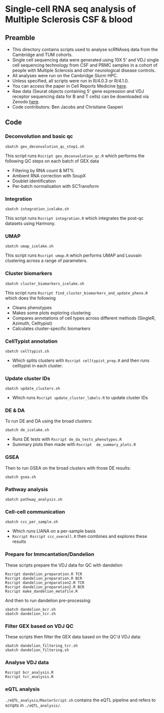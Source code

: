 # Single-cell RNA seq analysis of Multiple Sclerosis CSF & blood

## Preamble
- This directory contains scripts used to analyse scRNAseq data from the Cambridge and TUM cohorts.
- Single cell sequencing data were generated using 10X 5' and VDJ single cell sequencing technology from CSF and PBMC samples in a cohort of people with Multiple Sclerosis and other neurological disease controls.
- All analyses were run on the Cambridge Slurm HPC.
- Unless specified, all scripts were run in R/4.0.3 or R/4.1.0.
- You can access the paper in Cell Reports Medicine [here](https://papers.ssrn.com/sol3/papers.cfm?abstract_id=4627475).
- Raw data (Seurat objects containing 5' gene expression and VDJ receptor sequencing data for B and T cells) can be downloaded via Zenodo [here](https://doi.org/10.5281/zenodo.13253569).
- Code contributors: Ben Jacobs and Christiane Gasperi

## Code
### Deconvolution and basic qc
````unix
sbatch gex_deconvolution_qc_step1.sh
````
This script runs `Rscript gex_deconvolution_qc.R` which performs the following QC steps on each batch of GEX data
- Filtering by RNA count & MT%
- Ambient RNA correction with SoupX
- Doublet identification
- Per-batch normalisation with SCTransform

### Integration
````unix
sbatch integration_icelake.sh
````
This script runs `Rscript integration.R` which integrates the post-qc datasets using Harmony.

### UMAP
````unix
sbatch umap_icelake.sh
````
This script runs  `Rscript umap.R` which performs UMAP and Louvain clustering across a range of parameters.

### Cluster biomarkers
````unix
sbatch cluster_biomarkers_icelake.sh
````

This script runs `Rscript find_cluster_biomarkers_and_update_pheno.R` which does the following
- Cleans phenotypes
- Makes some plots exploring clustering  
- Compares annotations of cell types across different methods (SingleR, Azimuth, Celltypist)
- Calculates cluster-specific biomarkers

### CellTypist annotation
````unix
sbatch celltypist.sh
````
- Which splits clusters with `Rscript celltypist_prep.R` and then runs celltypist in each cluster.

### Update cluster IDs
````unix
sbatch update_clusters.sh
````
- Which runs `Rscript update_cluster_labels.R` to update cluster IDs

### DE & DA
To run DE and DA using the broad clusters:
````unix
sbatch de_icelake.sh
````
- Runs DE tests with `Rscript de_da_tests_phenotypes.R`
- Summary plots then made with `Rscript  de_summary_plots.R`


### GSEA
Then to run GSEA on the broad clusters with those DE results:
````unix
sbatch gsea.sh
````

### Pathway analysis
````unix
sbatch pathway_analysis.sh
````

### Cell-cell communication
````unix
sbatch ccc_per_sample.sh
````
- Which runs LIANA on a per-sample basis
- `Rscript Rscript ccc_overall.R` then combines and explores these results

### Prepare for Immcantation/Dandelion
These scripts prepare the VDJ data for QC with dandelion
````unix
Rscript dandelion_preparation.R TCR
Rscript dandelion_preparation.R BCR
Rscript dandelion_preparation2.R TCR
Rscript dandelion_preparation2.R BCR
Rscript make_dandelion_metafile.R
````

And then to run dandelion pre-processing:
````unix
sbatch dandelion_bcr.sh
sbatch dandelion_tcr.sh
````

### Filter GEX based on VDJ QC
These scripts then filter the GEX data based on the QC'd VDJ data:
````unix
sbatch dandelion_filtering_tcr.sh
sbatch dandelion_filtering.sh
````

### Analyse VDJ data
````unix
Rscript bcr_analysis.R
Rscript tcr_analysis.R
````

### eQTL analysis
`./eQTL_analysis/MasterScript.sh` contains the eQTL pipeline and refers to scripts in `./eQTL_analysis/`.
